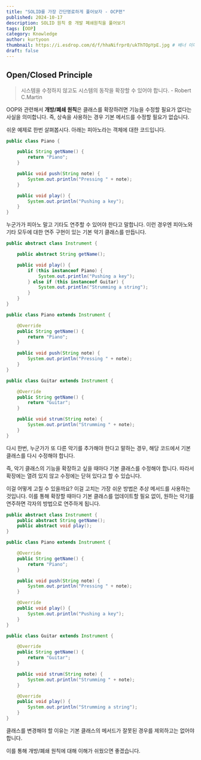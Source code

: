 ```yaml
---
title: "SOLID를 가장 간단명료하게 풀어보자 - OCP편"
published: 2024-10-17
description: SOLID 원칙 중 개발 폐쇄원칙을 풀어보기
tags: [OOP]
category: Knowledge
author: kurtyoon
thumbnail: https://i.esdrop.com/d/f/hhaNifrpr0/ukThTOpYpE.jpg # 배너 이미지
draft: false
---
```


## Open/Closed Principle

> 시스템을 수정하지 않고도 시스템의 동작을 확장할 수 있어야 합니다. - Robert C.Martin

OOP와 관련해서 **개방/폐쇄 원칙**은 클래스를 확장하려면 기능을 수정할 필요가 없다는 사실을 의미합니다. 즉, 상속을 사용하는 경우 기본 메서드를 수정할 필요가 없습니다.

쉬운 예제로 한번 살펴봅시다. 아래는 피아노라는 객체에 대한 코드입니다.

```java
public class Piano {

    public String getName() {
        return "Piano";
    }

    public void push(String note) {
        System.out.println("Pressing " + note);
    }

    public void play() {
        System.out.println("Pushing a key");
    }
}
```

누군가가 피아노 말고 기타도 연주할 수 있어야 한다고 말합니다. 이런 경우엔 피아노와 기타 모두에 대한 연주 구현이 있는 기본 악기 클래스를 만듭니다.

```java
public abstract class Instrument {

    public abstract String getName();

    public void play() {
        if (this instanceof Piano) {
            System.out.println("Pushing a key");
        } else if (this instanceof Guitar) {
            System.out.println("Strumming a string");
        }
    }
}

public class Piano extends Instrument {

    @Override
    public String getName() {
        return "Piano";
    }

    public void push(String note) {
        System.out.println("Pressing " + note);
    }
}

public class Guitar extends Instrument {

    @Override
    public String getName() {
        return "Guitar";
    }

    public void strum(String note) {
        System.out.println("Strumming " + note);
    }
}
```

다시 한번, 누군가가 또 다른 악기를 추가해야 한다고 말하는 경우, 해당 코드에서 기본 클래스를 다시 수정해야 합니다.

즉, 악기 클래스의 기능을 확장하고 싶을 때마다 기본 클래스를 수정해야 합니다. 따라서 확장에는 열려 있지 않고 수정에는 닫혀 있다고 할 수 있습니다.

이걸 어떻게 고칠 수 있을까요? 이걸 고치는 가장 쉬운 방법은 추상 메서드를 사용하는 것입니다. 이를 통해 확장할 때마다 기본 클래스를 업데이트할 필요 없이, 원하는 악기를 연주하면 각자의 방법으로 연주하게 됩니다.

```java
public abstract class Instrument {
    public abstract String getName();
    public abstract void play();
}

public class Piano extends Instrument {

    @Override
    public String getName() {
        return "Piano";
    }

    public void push(String note) {
        System.out.println("Pressing " + note);
    }

    @Override
    public void play() {
        System.out.println("Pushing a key");
    }
}

public class Guitar extends Instrument {

    @Override
    public String getName() {
        return "Guitar";
    }

    public void strum(String note) {
        System.out.println("Strumming " + note);
    }

    @Override
    public void play() {
        System.out.println("Strumming a string");
    }
}
```

클래스를 변경해야 할 이유는 기본 클래스의 메서드가 잘못된 경우를 제외하고는 없어야 합니다.

이를 통해 개방/폐쇄 원칙에 대해 이해가 쉬웠으면 좋겠습니다.
